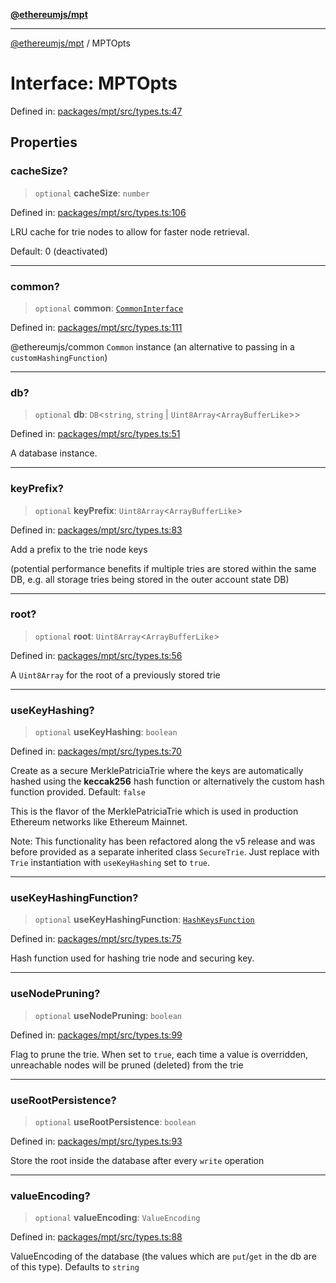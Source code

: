 [**@ethereumjs/mpt**](../README.md)

***

[@ethereumjs/mpt](../README.md) / MPTOpts

# Interface: MPTOpts

Defined in: [packages/mpt/src/types.ts:47](https://github.com/ethereumjs/ethereumjs-monorepo/blob/master/packages/mpt/src/types.ts#L47)

## Properties

### cacheSize?

> `optional` **cacheSize**: `number`

Defined in: [packages/mpt/src/types.ts:106](https://github.com/ethereumjs/ethereumjs-monorepo/blob/master/packages/mpt/src/types.ts#L106)

LRU cache for trie nodes to allow for faster node retrieval.

Default: 0 (deactivated)

***

### common?

> `optional` **common**: [`CommonInterface`](CommonInterface.md)

Defined in: [packages/mpt/src/types.ts:111](https://github.com/ethereumjs/ethereumjs-monorepo/blob/master/packages/mpt/src/types.ts#L111)

@ethereumjs/common `Common` instance (an alternative to passing in a `customHashingFunction`)

***

### db?

> `optional` **db**: `DB`\<`string`, `string` \| `Uint8Array`\<`ArrayBufferLike`\>\>

Defined in: [packages/mpt/src/types.ts:51](https://github.com/ethereumjs/ethereumjs-monorepo/blob/master/packages/mpt/src/types.ts#L51)

A database instance.

***

### keyPrefix?

> `optional` **keyPrefix**: `Uint8Array`\<`ArrayBufferLike`\>

Defined in: [packages/mpt/src/types.ts:83](https://github.com/ethereumjs/ethereumjs-monorepo/blob/master/packages/mpt/src/types.ts#L83)

Add a prefix to the trie node keys

(potential performance benefits if multiple tries are stored within the same DB,
e.g. all storage tries being stored in the outer account state DB)

***

### root?

> `optional` **root**: `Uint8Array`\<`ArrayBufferLike`\>

Defined in: [packages/mpt/src/types.ts:56](https://github.com/ethereumjs/ethereumjs-monorepo/blob/master/packages/mpt/src/types.ts#L56)

A `Uint8Array` for the root of a previously stored trie

***

### useKeyHashing?

> `optional` **useKeyHashing**: `boolean`

Defined in: [packages/mpt/src/types.ts:70](https://github.com/ethereumjs/ethereumjs-monorepo/blob/master/packages/mpt/src/types.ts#L70)

Create as a secure MerklePatriciaTrie where the keys are automatically hashed using the
**keccak256** hash function or alternatively the custom hash function provided.
Default: `false`

This is the flavor of the MerklePatriciaTrie which is used in production Ethereum networks
like Ethereum Mainnet.

Note: This functionality has been refactored along the v5 release and was before
provided as a separate inherited class `SecureTrie`. Just replace with `Trie`
instantiation with `useKeyHashing` set to `true`.

***

### useKeyHashingFunction?

> `optional` **useKeyHashingFunction**: [`HashKeysFunction`](../type-aliases/HashKeysFunction.md)

Defined in: [packages/mpt/src/types.ts:75](https://github.com/ethereumjs/ethereumjs-monorepo/blob/master/packages/mpt/src/types.ts#L75)

Hash function used for hashing trie node and securing key.

***

### useNodePruning?

> `optional` **useNodePruning**: `boolean`

Defined in: [packages/mpt/src/types.ts:99](https://github.com/ethereumjs/ethereumjs-monorepo/blob/master/packages/mpt/src/types.ts#L99)

Flag to prune the trie. When set to `true`, each time a value is overridden,
unreachable nodes will be pruned (deleted) from the trie

***

### useRootPersistence?

> `optional` **useRootPersistence**: `boolean`

Defined in: [packages/mpt/src/types.ts:93](https://github.com/ethereumjs/ethereumjs-monorepo/blob/master/packages/mpt/src/types.ts#L93)

Store the root inside the database after every `write` operation

***

### valueEncoding?

> `optional` **valueEncoding**: `ValueEncoding`

Defined in: [packages/mpt/src/types.ts:88](https://github.com/ethereumjs/ethereumjs-monorepo/blob/master/packages/mpt/src/types.ts#L88)

ValueEncoding of the database (the values which are `put`/`get` in the db are of this type). Defaults to `string`
